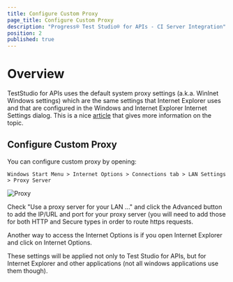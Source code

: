 ```yaml
---
title: Configure Custom Proxy
page_title: Configure Custom Proxy
description: "Progress® Test Studio® for APIs - CI Server Integration"
position: 2
published: true
---
```


# Overview

TestStudio for APIs uses the default system proxy settings (a.k.a. WinInet Windows settings)  which are the same settings that Internet Explorer
uses and that are configured in the Windows and Internet Explorer Internet Settings dialog. 
This is a nice <a href="https://www.securelink.be/windows-proxy-settings-explained/">article</a> that gives more information on the topic.

## Configure Custom Proxy

You can configure custom proxy by opening:

`Windows Start Menu > Internet Options > Connections tab > LAN Settings > Proxy Server`

![Proxy][1]

Check "Use a proxy server for your LAN ..." and click the Advanced button to add the IP/URL and port for your proxy server 
(you will need to add those for both HTTP and Secure types in order to route https requests. 

Another way to access the Internet Options is if you open Internet Explorer and click on Internet Options.

These settings will be applied not only to Test Studio for APIs, but for Internet Explorer and other applications (not all windows applications use them though).

[1]: /img/troubleshooting-guide/deregister-proxy/registered-proxy.png